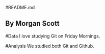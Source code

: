 #README.md
## By Morgan Scott

#Data
I love studying Git on Friday Mornings. 

#Analysis
We studied both Git and Github. 